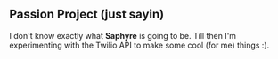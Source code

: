 ## Passion Project (just sayin)

I don't know exactly what **Saphyre** is going to be. Till then I'm experimenting with the Twilio API to make some cool (for me) things :).
